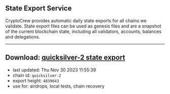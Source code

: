 ## State Export Service
CryptoCrew provides automatic daily state exports for all chains we validate. State export files can be used as genesis files and are a snapshot of the current blockchain state, including all validators, accounts, balances and delegations.

---
**Download: [quicksilver-2 state export](https://dl.ccvalidators.com/SERVICE/quicksilver/quicksilver-2_export_4839643.json)**
---

- last updated: Thu Nov 30 2023 11:55:39
- chain id: `quicksilver-2`
- export height: `4839643`
- use for: airdrops, local tests, chain recovery
